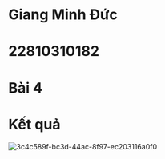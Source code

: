 # Giang Minh Đức
# 22810310182
# Bài 4
# Kết quả
![3c4c589f-bc3d-44ac-8f97-ec203116a0f0](https://github.com/user-attachments/assets/55967931-178c-4e08-bb11-1623553fcca2)
